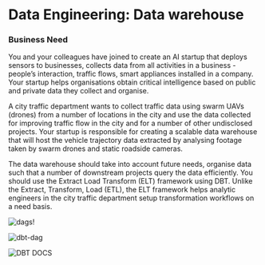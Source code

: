 # Data Engineering: Data warehouse 

### Business Need

You and your colleagues have joined to create an AI startup that deploys sensors to businesses, collects data from all activities in a business - people’s interaction, traffic flows, smart appliances installed in a company. Your startup helps organisations obtain critical intelligence based on public and private data they collect and organise.

A city traffic department wants to collect traffic data using swarm UAVs (drones) from a number of locations in the city and use the data collected for improving traffic flow in the city and for a number of other undisclosed projects. Your startup is responsible for creating a scalable data warehouse that will host the vehicle trajectory data extracted by analysing footage taken by swarm drones and static roadside cameras. 

The data warehouse should take into account future needs, organise data such that a number of downstream projects query the data efficiently. You should use the Extract Load Transform (ELT) framework using DBT.  Unlike the Extract, Transform, Load (ETL), the ELT framework helps analytic engineers in the city traffic department setup transformation workflows on a need basis. 




![dags](https://github.com/kebishaa/data_warehouse_dbt_airflow_postgress/assets/102953496/9e3be365-be70-4eaa-bdc1-29e6b4c2e03e)!

![dbt-dag](https://github.com/kebishaa/data_warehouse_dbt_airflow_postgress/assets/102953496/7be2647c-255e-453a-8eb8-b00d8917af31)

![DBT DOCS](https://github.com/kebishaa/data_warehouse_dbt_airflow_postgress/assets/102953496/64f80ed0-76b2-4915-87a7-f88e169290e2)

